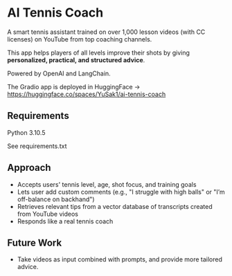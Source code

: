 # AI Tennis Coach
A smart tennis assistant trained on over 1,000 lesson videos (with CC licenses) on YouTube from top coaching channels.  

This app helps players of all levels improve their shots by giving **personalized, practical, and structured advice**.

Powered by OpenAI and LangChain.

The Gradio app is deployed in HuggingFace → https://huggingface.co/spaces/YuSak1/ai-tennis-coach

## Requirements
Python 3.10.5

See requirements.txt

## Approach
- Accepts users' tennis level, age, shot focus, and training goals
- Lets user add custom comments (e.g., "I struggle with high balls" or "I’m off-balance on backhand")
- Retrieves relevant tips from a vector database of transcripts created from YouTube videos
- Responds like a real tennis coach

## Future Work
- Take videos as input combined with prompts, and provide more tailored advice.

